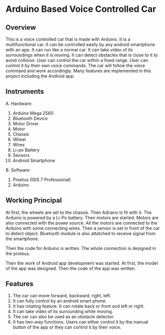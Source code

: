 # Arduino Based Voice Controlled Car

## Overview
This is a voice controlled car that is made with Arduino. It is a multifunctional car. It can be controlled easily by any android smartphone with an app. It can run like a normal car. It can take video of its surroundings when it is moving. It can detect obstacles that is close to it to avoid collision. User can control the car within a fixed range. User can control it by their own voice commands. The car will follow the voice command and work accordingly. Many features are implemented in this project including the Android app.

## Instruments
A. Hardware:
1. Arduino Mega 2560
2. Bluetooth Device
3. Motor Driver
4. Motor
5. Chassis 
6. Wheel
7. Wires
8. Li-po Battery
9. Sensors
10. Android Smartphone

B. Software:
1. Proetus (ISIS 7 Professional)
2. Arduino 

## Working Principal
At first, the wheels are set to the chassis. Then Adriano is fit with it. The Arduino is powered by a Li-Po battery. Then motors are started. Motors are also connected with the power source. All the motors are connected to the Arduino with some connecting wires. Then a sensor is set in front of the car to detect object. Bluetooth module is also attatched to receive signal from the smartphone. 

Then the code for Arduino is written. The whole connection is designed in the proteus.

Then the work of Android app development was started. At first, the model of the app was designed. Then the code of the app was written.

## Features
1. The car can move forward, backward, right, left.
2. It can fully control by an android smart phone.
3. It has rotating feature. It can rotate back or front and left or right.
4. It can take video of its surrounding while moving. 
5. The car can also be used as an obstacle detector.
6. It has two-way functions. Users can either control it by the manual button of the app or they can control it by their voice. 
